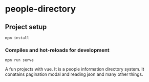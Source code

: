 # people-directory

## Project setup
```
npm install
```

### Compiles and hot-reloads for development
```
npm run serve
```
A fun projects with vue. It is a people information directory system. It conatains pagination modal and reading json and many other things.
